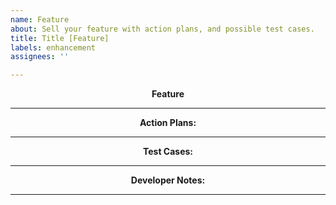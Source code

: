 ```yaml
---
name: Feature
about: Sell your feature with action plans, and possible test cases.
title: Title [Feature]
labels: enhancement
assignees: ''

---
```


<p align="center"> <strong> Feature </strong> </p>

---
<p align="center"> <strong> Action Plans: </strong> </p>

---
<p align="center"> <strong> Test Cases: </strong> </p>

---
<p align="center"> <strong> Developer Notes: </strong> </p>

---
